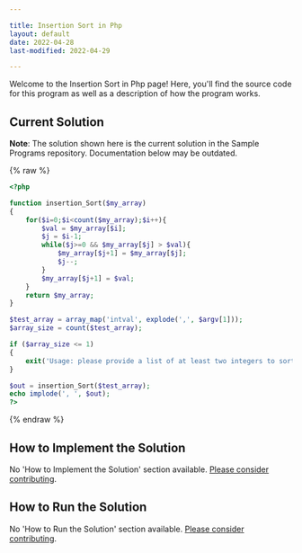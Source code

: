 ```yaml
---

title: Insertion Sort in Php
layout: default
date: 2022-04-28
last-modified: 2022-04-29

---
```


Welcome to the Insertion Sort in Php page! Here, you'll find the source code for this program as well as a description of how the program works.

## Current Solution

**Note**: The solution shown here is the current solution in the Sample Programs repository. Documentation below may be outdated.

{% raw %}

```Php
<?php

function insertion_Sort($my_array)
{
	for($i=0;$i<count($my_array);$i++){
		$val = $my_array[$i];
		$j = $i-1;
		while($j>=0 && $my_array[$j] > $val){
			$my_array[$j+1] = $my_array[$j];
			$j--;
		}
		$my_array[$j+1] = $val;
	}
    return $my_array;
}

$test_array = array_map('intval', explode(',', $argv[1]));
$array_size = count($test_array);

if ($array_size <= 1)
{
    exit('Usage: please provide a list of at least two integers to sort in the format "1, 2, 3, 4, 5"');
}

$out = insertion_Sort($test_array);
echo implode(', ', $out);
?>
```

{% endraw %}

## How to Implement the Solution

No 'How to Implement the Solution' section available. [Please consider contributing](https://github.com/TheRenegadeCoder/sample-programs-website).

## How to Run the Solution

No 'How to Run the Solution' section available. [Please consider contributing](https://github.com/TheRenegadeCoder/sample-programs-website).